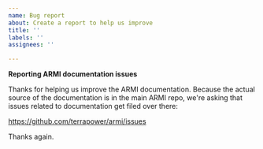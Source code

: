 ```yaml
---
name: Bug report
about: Create a report to help us improve
title: ''
labels: ''
assignees: ''

---
```


**Reporting ARMI documentation issues**

Thanks for helping us improve the ARMI documentation. Because the actual source of the documentation is in the main ARMI repo, we're asking that issues related to documentation get filed over there: 

https://github.com/terrapower/armi/issues

Thanks again.
